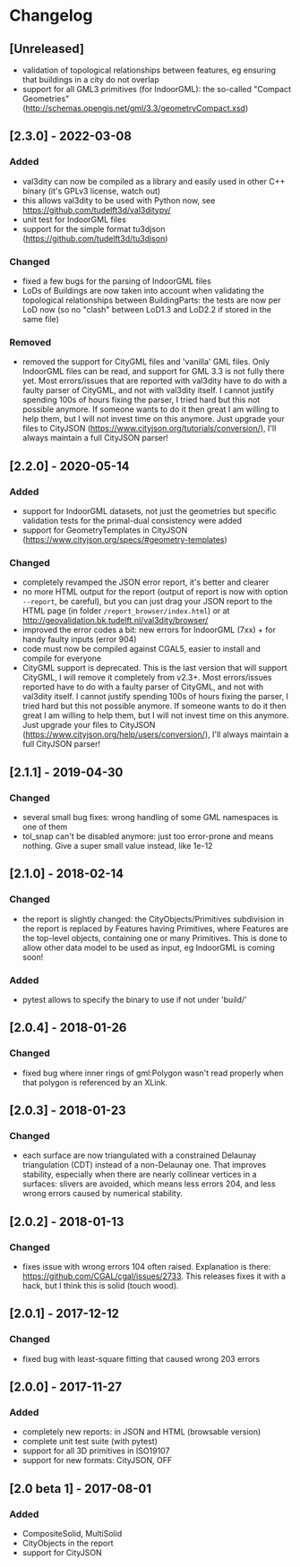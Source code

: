 
# Changelog

## [Unreleased]
- validation of topological relationships between features, eg ensuring that buildings in a city do not overlap
- support for all GML3 primitives (for IndoorGML): the so-called "Compact Geometries" (http://schemas.opengis.net/gml/3.3/geometryCompact.xsd)


## [2.3.0] - 2022-03-08
### Added
- val3dity can now be compiled as a library and easily used in other C++ binary (it's GPLv3 license, watch out)
- this allows val3dity to be used with Python now, see https://github.com/tudelft3d/val3ditypy/
- unit test for IndoorGML files
- support for the simple format tu3djson (https://github.com/tudelft3d/tu3djson)
### Changed
- fixed a few bugs for the parsing of IndoorGML files
- LoDs of Buildings are now taken into account when validating the topological relationships between BuildingParts: the tests are now per LoD now (so no "clash" between LoD1.3 and LoD2.2 if stored in the same file)
### Removed
- removed the support for CityGML files and 'vanilla' GML files. Only IndoorGML files can be read, and support for GML 3.3 is not fully there yet. Most errors/issues that are reported with val3dity have to do with a faulty parser of CityGML, and not with val3dity itself. I cannot justify spending 100s of hours fixing the parser, I tried hard but this not possible anymore. If someone wants to do it then great I am willing to help them, but I will not invest time on this anymore. Just upgrade your files to CityJSON (https://www.cityjson.org/tutorials/conversion/), I'll always maintain a full CityJSON parser!


## [2.2.0] - 2020-05-14
### Added
- support for IndoorGML datasets, not just the geometries but specific validation tests for the primal-dual consistency were added
- support for GeometryTemplates in CityJSON (https://www.cityjson.org/specs/#geometry-templates)
### Changed
- completely revamped the JSON error report, it's better and clearer
- no more HTML output for the report (output of report is now with option `--report`, be careful), but you can just drag your JSON report to the HTML page (in folder `/report_browser/index.html`) or at http://geovalidation.bk.tudelft.nl/val3dity/browser/
- improved the error codes a bit: new errors for IndoorGML (7xx) + for handy faulty inputs (error 904)
- code must now be compiled against CGAL5, easier to install and compile for everyone
- CityGML support is deprecated. This is the last version that will support CityGML, I will remove it completely from v2.3+. Most errors/issues reported have to do with a faulty parser of CityGML, and not with val3dity itself. I cannot justify spending 100s of hours fixing the parser, I tried hard but this not possible anymore. If someone wants to do it then great I am willing to help them, but I will not invest time on this anymore. Just upgrade your files to CityJSON (https://www.cityjson.org/help/users/conversion/), I'll always maintain a full CityJSON parser!


## [2.1.1] - 2019-04-30
### Changed
- several small bug fixes: wrong handling of some GML namespaces is one of them
- tol_snap can't be disabled anymore: just too error-prone and means nothing. Give a super small value instead, like 1e-12


## [2.1.0] - 2018-02-14
### Changed
- the report is slightly changed: the CityObjects/Primitives subdivision in the report is replaced by Features having Primitives, where Features are the top-level objects, containing one or many Primitives. This is done to allow other data model to be used as input, eg IndoorGML is coming soon!
### Added
- pytest allows to specify the binary to use if not under 'build/'

## [2.0.4] - 2018-01-26
### Changed
- fixed bug where inner rings of gml:Polygon wasn't read properly when that polygon is referenced by an XLink.

## [2.0.3] - 2018-01-23
### Changed
- each surface are now triangulated with a constrained Delaunay triangulation (CDT) instead of a non-Delaunay one. That improves stability, especially when there are nearly collinear vertices in a surfaces: slivers are avoided, which means less errors 204, and less wrong errors caused by numerical stability.

## [2.0.2] - 2018-01-13 
### Changed
- fixes issue with wrong errors 104 often raised. Explanation is there: https://github.com/CGAL/cgal/issues/2733. This releases fixes it with a hack, but I think this is solid (touch wood).

## [2.0.1] - 2017-12-12 
### Changed
- fixed bug with least-square fitting that caused wrong 203 errors

## [2.0.0] - 2017-11-27 
### Added
- completely new reports: in JSON and HTML (browsable version)
- complete unit test suite (with pytest)
- support for all 3D primitives in ISO19107
- support for new formats: CityJSON, OFF

## [2.0 beta 1] - 2017-08-01 
### Added
- CompositeSolid, MultiSolid
- CityObjects in the report
- support for CityJSON
